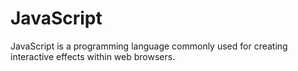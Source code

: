    # JavaScript

   JavaScript is a programming language commonly used for creating interactive effects within web browsers.
